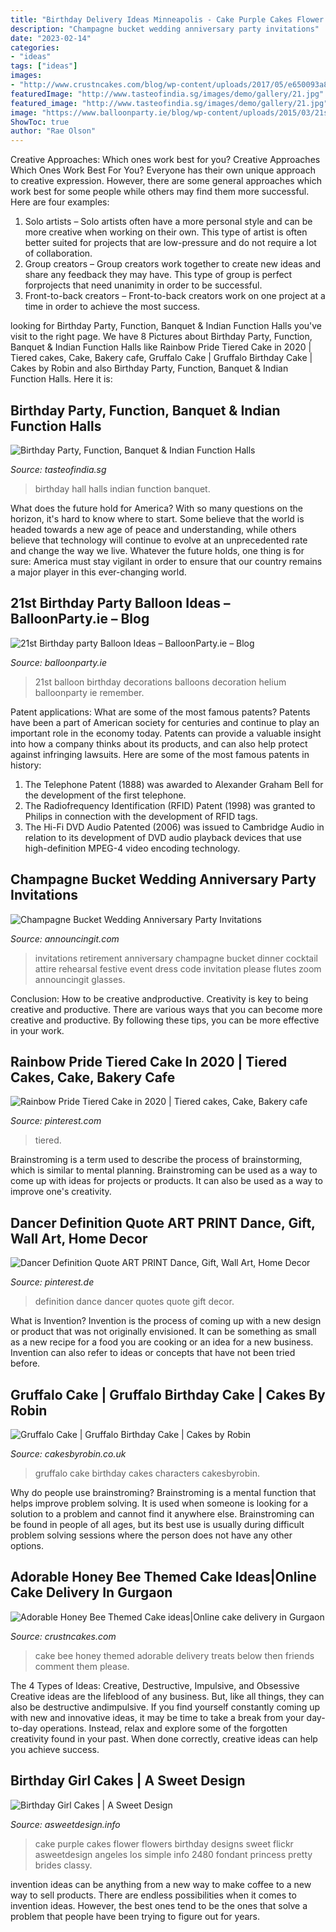 ```yaml
---
title: "Birthday Delivery Ideas Minneapolis - Cake Purple Cakes Flower Flowers Birthday Designs Sweet Flickr Asweetdesign Angeles Los Simple Info 2480 Fondant Princess Pretty Brides Classy"
description: "Champagne bucket wedding anniversary party invitations"
date: "2023-02-14"
categories:
- "ideas"
tags: ["ideas"]
images:
- "http://www.crustncakes.com/blog/wp-content/uploads/2017/05/e650093a8e06a69486551aa9806fad85.jpg"
featuredImage: "http://www.tasteofindia.sg/images/demo/gallery/21.jpg"
featured_image: "http://www.tasteofindia.sg/images/demo/gallery/21.jpg"
image: "https://www.balloonparty.ie/blog/wp-content/uploads/2015/03/21st-blog.jpg"
ShowToc: true
author: "Rae Olson"
---
```



Creative Approaches: Which ones work best for you?
Creative Approaches Which Ones Work Best For You?
Everyone has their own unique approach to creative expression. However, there are some general approaches which work best for some people while others may find them more successful. Here are four examples: 

1) Solo artists – Solo artists often have a more personal style and can be more creative when working on their own. This type of artist is often better suited for projects that are low-pressure and do not require a lot of collaboration. 
2) Group creators – Group creators work together to create new ideas and share any feedback they may have. This type of group is perfect forprojects that need unanimity in order to be successful. 
3) Front-to-back creators – Front-to-back creators work on one project at a time in order to achieve the most success.

	

		
looking for Birthday Party, Function, Banquet &amp; Indian Function Halls you've visit to the right page. We have 8 Pictures about Birthday Party, Function, Banquet &amp; Indian Function Halls like Rainbow Pride Tiered Cake in 2020 | Tiered cakes, Cake, Bakery cafe, Gruffalo Cake | Gruffalo Birthday Cake | Cakes by Robin and also Birthday Party, Function, Banquet &amp; Indian Function Halls. Here it is:
		
    
## Birthday Party, Function, Banquet &amp; Indian Function Halls

<img loading=lazy src="http://www.tasteofindia.sg/images/demo/gallery/21.jpg" onerror="this.onerror=null;this.src='https://tse3.mm.bing.net/th?id=OIP.gI3zhLRCgeamQJaPFIEhkgHaEK&amp;pid=15.1';" alt="Birthday Party, Function, Banquet &amp; Indian Function Halls">

_Source: tasteofindia.sg_

>birthday hall halls indian function banquet. 

	

What does the future hold for America? With so many questions on the horizon, it's hard to know where to start. Some believe that the world is headed towards a new age of peace and understanding, while others believe that technology will continue to evolve at an unprecedented rate and change the way we live. Whatever the future holds, one thing is for sure: America must stay vigilant in order to ensure that our country remains a major player in this ever-changing world.

    
## 21st Birthday Party Balloon Ideas – BalloonParty.ie – Blog

<img loading=lazy src="https://www.balloonparty.ie/blog/wp-content/uploads/2015/03/21st-blog.jpg" onerror="this.onerror=null;this.src='https://tse1.mm.bing.net/th?id=OIP.uyq6wJUyGsz6YJE8NXEOvwHaJ4&amp;pid=15.1';" alt="21st Birthday party Balloon Ideas – BalloonParty.ie – Blog">

_Source: balloonparty.ie_

>21st balloon birthday decorations balloons decoration helium balloonparty ie remember. 

	

Patent applications: What are some of the most famous patents?
Patents have been a part of American society for centuries and continue to play an important role in the economy today. Patents can provide a valuable insight into how a company thinks about its products, and can also help protect against infringing lawsuits. Here are some of the most famous patents in history: 
1. The Telephone Patent (1888) was awarded to Alexander Graham Bell for the development of the first telephone. 
2. The Radiofrequency Identification (RFID) Patent (1998) was granted to Philips in connection with the development of RFID tags. 
3. The Hi-Fi DVD Audio Patented (2006) was issued to Cambridge Audio in relation to its development of DVD audio playback devices that use high-definition MPEG-4 video encoding technology. 

    
## Champagne Bucket Wedding Anniversary Party Invitations

<img loading=lazy src="https://www.announcingit.com/invitations/images/zChampagne-Flutes-and-Ice-Bucket-Wedding-Anniversary-Party-Invitations.jpg" onerror="this.onerror=null;this.src='https://tse4.mm.bing.net/th?id=OIP.Hc43w0G4fD8rzXSLGAFc1gAAAA&amp;pid=15.1';" alt="Champagne Bucket Wedding Anniversary Party Invitations">

_Source: announcingit.com_

>invitations retirement anniversary champagne bucket dinner cocktail attire rehearsal festive event dress code invitation please flutes zoom announcingit glasses. 

	

Conclusion: How to be creative andproductive.
Creativity is key to being creative and productive. There are various ways that you can become more creative and productive. By following these tips, you can be more effective in your work.

    
## Rainbow Pride Tiered Cake In 2020 | Tiered Cakes, Cake, Bakery Cafe

<img loading=lazy src="https://i.pinimg.com/736x/55/da/07/55da07c5ec5f2f6e2c0c96977d599e14.jpg" onerror="this.onerror=null;this.src='https://tse3.mm.bing.net/th?id=OIP.wnk6c43YfKZumuuQpe7CrQHaMS&amp;pid=15.1';" alt="Rainbow Pride Tiered Cake in 2020 | Tiered cakes, Cake, Bakery cafe">

_Source: pinterest.com_

>tiered. 

	

Brainstroming is a term used to describe the process of brainstorming, which is similar to mental planning. Brainstroming can be used as a way to come up with ideas for projects or products. It can also be used as a way to improve one's creativity.

    
## Dancer Definition Quote ART PRINT Dance, Gift, Wall Art, Home Decor

<img loading=lazy src="https://i.pinimg.com/736x/f5/e8/e0/f5e8e0a74f342618e44d2b763149f6b5.jpg" onerror="this.onerror=null;this.src='https://tse3.mm.bing.net/th?id=OIP.96S34QVUbu69zWeGWPU5NwHaJ_&amp;pid=15.1';" alt="Dancer Definition Quote ART PRINT Dance, Gift, Wall Art, Home Decor">

_Source: pinterest.de_

>definition dance dancer quotes quote gift decor. 

	

What is Invention?
Invention is the process of coming up with a new design or product that was not originally envisioned. It can be something as small as a new recipe for a food you are cooking or an idea for a new business. Invention can also refer to ideas or concepts that have not been tried before.

    
## Gruffalo Cake | Gruffalo Birthday Cake | Cakes By Robin

<img loading=lazy src="https://www.cakesbyrobin.co.uk/assets/FullSizeRender_21.jpg" onerror="this.onerror=null;this.src='https://tse3.mm.bing.net/th?id=OIP.4LPJ7pHYIeXEPurHZ5jqAAHaJX&amp;pid=15.1';" alt="Gruffalo Cake | Gruffalo Birthday Cake | Cakes by Robin">

_Source: cakesbyrobin.co.uk_

>gruffalo cake birthday cakes characters cakesbyrobin. 

	

Why do people use brainstroming?
Brainstroming is a mental function that helps improve problem solving. It is used when someone is looking for a solution to a problem and cannot find it anywhere else. Brainstroming can be found in people of all ages, but its best use is usually during difficult problem solving sessions where the person does not have any other options.

    
## Adorable Honey Bee Themed Cake Ideas|Online Cake Delivery In Gurgaon

<img loading=lazy src="http://www.crustncakes.com/blog/wp-content/uploads/2017/05/e650093a8e06a69486551aa9806fad85.jpg" onerror="this.onerror=null;this.src='https://tse3.mm.bing.net/th?id=OIP.OxiS-1MoXYK9y31sE2AN8gHaL9&amp;pid=15.1';" alt="Adorable Honey Bee Themed Cake ideas|Online cake delivery in Gurgaon">

_Source: crustncakes.com_

>cake bee honey themed adorable delivery treats below then friends comment them please. 

	

The 4 Types of Ideas: Creative, Destructive, Impulsive, and Obsessive
Creative ideas are the lifeblood of any business. But, like all things, they can also be destructive andimpulsive. If you find yourself constantly coming up with new and innovative ideas, it may be time to take a break from your day-to-day operations. Instead, relax and explore some of the forgotten creativity found in your past. When done correctly, creative ideas can help you achieve success.

    
## Birthday Girl Cakes | A Sweet Design

<img loading=lazy src="http://www.asweetdesign.info/wp-content/uploads/Purple-Flower-Cake-Granada-Hills-Los-Angeles-A-Sweet-Design.jpg" onerror="this.onerror=null;this.src='https://tse1.mm.bing.net/th?id=OIP.YQv7t9awAu8AxHB0oOn72wHaJ4&amp;pid=15.1';" alt="Birthday Girl Cakes | A Sweet Design">

_Source: asweetdesign.info_

>cake purple cakes flower flowers birthday designs sweet flickr asweetdesign angeles los simple info 2480 fondant princess pretty brides classy. 

	

invention ideas can be anything from a new way to make coffee to a new way to sell products. There are endless possibilities when it comes to invention ideas. However, the best ones tend to be the ones that solve a problem that people have been trying to figure out for years.

